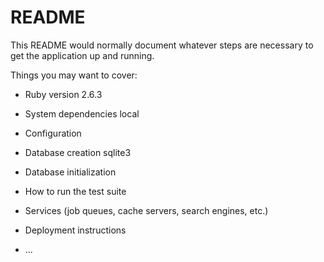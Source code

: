 # README

This README would normally document whatever steps are necessary to get the
application up and running.

Things you may want to cover:

* Ruby version
    2.6.3
* System dependencies
    local
* Configuration

* Database creation
    sqlite3
* Database initialization

* How to run the test suite

* Services (job queues, cache servers, search engines, etc.)

* Deployment instructions
    
* ...
